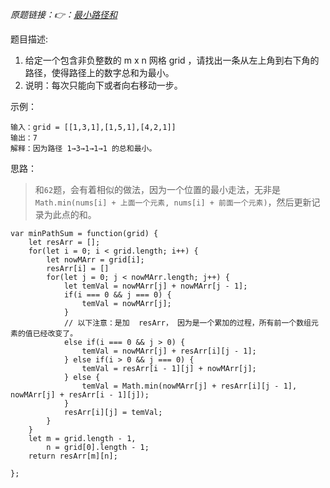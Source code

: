 *原题链接：👉：[最小路径和](https://leetcode-cn.com/problems/minimum-path-sum/description/)*

题目描述:
1. 给定一个包含非负整数的 m x n 网格 grid ，请找出一条从左上角到右下角的路径，使得路径上的数字总和为最小。
2. 说明：每次只能向下或者向右移动一步。

示例：
```
输入：grid = [[1,3,1],[1,5,1],[4,2,1]]
输出：7
解释：因为路径 1→3→1→1→1 的总和最小。
```

思路：
> 和`62`题，会有着相似的做法，因为一个位置的最小走法，无非是`Math.min(nums[i] + 上面一个元素, nums[i] + 前面一个元素)`，然后更新记录为此点的和。

```
var minPathSum = function(grid) {
    let resArr = [];
    for(let i = 0; i < grid.length; i++) {
        let nowMArr = grid[i];
        resArr[i] = []
        for(let j = 0; j < nowMArr.length; j++) {
            let temVal = nowMArr[j] + nowMArr[j - 1];
            if(i === 0 && j === 0) {
                temVal = nowMArr[j];
            } 
            // 以下注意：是加  resArr， 因为是一个累加的过程，所有前一个数组元素的值已经改变了。
            else if(i === 0 && j > 0) {
                temVal = nowMArr[j] + resArr[i][j - 1];
            } else if(i > 0 && j === 0) {
                temVal = resArr[i - 1][j] + nowMArr[j];
            } else {
                temVal = Math.min(nowMArr[j] + resArr[i][j - 1], nowMArr[j] + resArr[i - 1][j]);
            }
            resArr[i][j] = temVal;
        }
    }
    let m = grid.length - 1,
        n = grid[0].length - 1;
    return resArr[m][n];
    
};
```